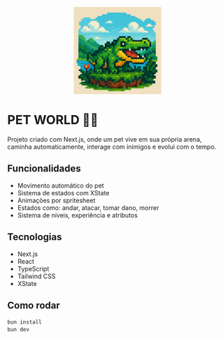 <p align="center">
  <img src="/public/logo.png" alt="Pet World Logo" width="200"/>
</p>

# PET WORLD 🐢✨

Projeto criado com Next.js, onde um pet vive em sua própria arena, caminha automaticamente, interage com inimigos e evolui com o tempo.

## Funcionalidades

- Movimento automático do pet
- Sistema de estados com XState
- Animações por spritesheet
- Estados como: andar, atacar, tomar dano, morrer
- Sistema de níveis, experiência e atributos

## Tecnologias

- Next.js
- React
- TypeScript
- Tailwind CSS
- XState

## Como rodar

```bash
bun install
bun dev

